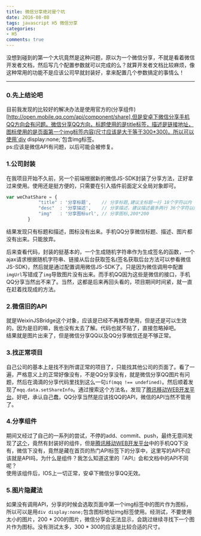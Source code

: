 ```yaml
---
title: 微信分享绝对是个坑
date: 2016-08-08
tags: javascript H5 微信分享
categories: 
- H5
comments: true
---
```


没想到碰到的第一个大坑竟然是这种问题，原以为一个微信分享，不就是看着微信开发者文档，然后写几个配置参数就可以完成的么？就算开发者文档比较麻烦，像这种常用的功能不是应该公司早就封装好，拿来配置几个参数搞定的事情么！

-----

### 0.先上结论吧
目前我发现的比较好的解决办法是使用官方的(分享组件)[http://open.mobile.qq.com/api/component/share],但是安卓下微信分享手机QQ方向会有问题。微信分享QQ方向，标题使用的是title标签，描述是链接地址，图标使用的是页面第一个img标签内容(尺寸应该是大于等于300*300)。所以可以使用`div display:none;`包含img标签。  
	ps:应该是微信API有问题，以后可能会被修复。

### 1.公司封装
在我项目开始不久前，另一个前端根据新的微信JS-SDK封装了分享方法，正好拿过来使用。使用还是挺方便的，只需要在引入插件前面定义全局对象即可。
```javascript
var weChatShare = {
			"title" : '分享标题',    // 分享标题,建议主标题一行 18个字符以内 
			"desc"  : '分享描述',    // 分享描述，建议描述最多两行 36个字符以内 
			"img"   : '分享图标url', // 分享图标,200*200
		}
```
结果发现只有标题和描述，图标没有出来。手机QQ分享微信标题、描述、图片都没有出来。只能放弃。

后来查看代码，封装的挺基本的，一个生成随机字符串作为生成签名的函数，一个ajax请求根据随机字符串、链接从后台获取签名(签名获取后台方法可以参看微信JS-SDK)，然后就是通过配置调用微信JS-SDK了。只是因为微信调用中配置`imgUrl`写错成了`img`导致图片没有出来。而手机QQ因为这些是微信的接口，手机QQ分享当然出不来了。当然，这都是后来再回头看的，项目期间时间紧，就一直在赶着找现成的方法。

### 2.微信旧的API
就是WeixinJSBridge这个对象，应该是已经不再推荐使用，但是还是可以生效的。因为是旧的嘛，我也没有太去了解。代码也就不贴了，直接忽略掉吧。  
结果就是图片出来了，但是微信分享QQ以及QQ分享微信还是不够正常。

### 3.找正常项目
自己公司的基本上是找不到所谓正常的项目了，只能找其他公司的页面了。看了一遍，严格意义上的正常好像没有，不是QQ分享没有，就是微信分享QQ图片有问题，然后在滴滴的分享代码里找到这么一句`if(mqq !== undefined)`。然后顺着发现了`mqq.data.setShareInfo`。通过搜索这个方法名，发现了[腾讯移动WEB开发平台](http://open.mobile.qq.com/api/mqq/index)。好吧，承认自己蠢，QQ分享当然是应该找QQ的API，微信的API当然不管用了。

### 4.分享组件
期间又经过了自己的一系列的尝试，不停的add、commit、push，最终无意间发现了[这个](http://open.mobile.qq.com/api/component/share)，竟然有封装好的组件，但是[腾讯移动WEB开发平台](http://open.mobile.qq.com/api/mqq/index)中的手机QQ下没有，微信下没有，竟然是藏在首页的热门API标签下的分享中，这里写的API不应该就是API吗，为什么是组件？我怎么知道这里的『API』会和文档中的API不同呢？  
使用该组件后，IOS上一切正常，安卓下微信分享QQ无效。

### 5.图片隐藏法
如果没有调用API，分享的时候会选取页面中第一个img标签中的图片作为图标，所以可以是用`div display:none;`包含图标地址img标签使用。经测试，不要使用太小的图片，200 * 200的图片，微信分享会无法显示，会跳过继续寻找下一个图片作为图标。没有测试太多，300 * 300的应该是比较合适的尺寸。